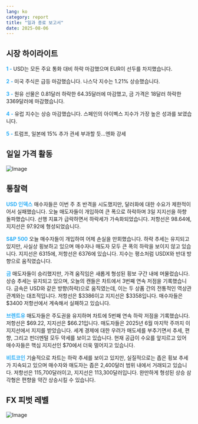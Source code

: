 ```yaml
---
lang: ko
category: report
title: "일과 종료 보고서"
date: 2025-08-06
---
```



<h2>시장 하이라이트</h2>
<strong style="color: #2caef7;">1 - </strong> USD는 모든 주요 통화 대비 하락 마감했으며 EUR이 선두를 차지했습니다.

<strong style="color: #2caef7;">2 - </strong> 미국 주식은 급등 마감했습니다. 나스닥 지수는 1.21% 상승했습니다.


<strong style="color: #2caef7;">3 - </strong> 원유 선물은 0.81달러 하락한 64.35달러에 마감했고, 금 가격은 18달러 하락한 3369달러에 마감했습니다.

<strong style="color: #2caef7;">4 - </strong> 유럽 지수는 상승 마감했습니다. 스페인의 아이벡스 지수가 가장 높은 성과를 보였습니다.

<strong style="color: #2caef7;">5 - </strong> 트럼프, 일본에 15% 추가 관세 부과할 듯…엔화 강세



<h2>일일 가격 활동</h2>
<img src="https://markleighedu.github.io/img/Aug-2025/06-Aug-2025/price.jpg" alt="Image"/>

<h2>통찰력</h2>
<strong style="color: #2caef7;">USD 인덱스</strong> 매수자들은 이번 주 초 반격을 시도했지만, 달러화에 대한 수요가 제한적이어서 실패했습니다. 오늘 매도자들이 개입하여 큰 폭으로 하락하며 3일 지지선을 하향 돌파했습니다. 선행 지표가 급락하면서 하락세가 가속화되었습니다. 저항선은 98.64에, 지지선은 97.92에 형성되었습니다.

<strong style="color: #2caef7;">S&P 500</strong> 오늘 매수자들이 개입하여 어제 손실을 만회했습니다. 하락 추세는 유지되고 있지만, 사실상 횡보하고 있으며 매수자나 매도자 모두 큰 폭의 하락을 보이지 않고 있습니다. 지지선은 6315에, 저항선은 6376에 있습니다. 지수는 평소처럼 USDX와 반대 방향으로 움직였습니다.

<strong style="color: #2caef7;">금</strong> 매도자들이 승리했지만, 가격 움직임은 새롭게 형성된 횡보 구간 내에 머물렀습니다. 상승 추세는 유지되고 있으며, 오늘의 캔들은 차트에서 3번째 연속 저점을 기록했습니다. 금속은 USD와 같은 방향(하락)으로 움직였는데, 이는 두 상품 간의 전통적인 역상관 관계와는 대조적입니다. 저항선은 $3386이고 지지선은 $3358입니다. 매수자들은 $3400 저항선에서 계속해서 실패하고 있습니다.

<strong style="color: #2caef7;">브렌트유</strong> 매도자들은 주도권을 유지하며 차트에 5번째 연속 하락 저점을 기록했습니다. 저항선은 $69.22, 지지선은 $66.21입니다. 매도자들은 2025년 6월 마지막 주까지 이 지지선에서 지지를 받았습니다. 세계 경제에 대한 우려가 매도세를 부추기면서 추세, 편향, 그리고 펀더멘털 모두 약세를 보이고 있습니다. 현재 공급이 수요를 앞지르고 있어 매수자들은 핵심 지지선인 $70에서 더욱 멀어지고 있습니다.

<strong style="color: #2caef7;">비트코인</strong> 기술적으로 차트는 하락 추세를 보이고 있지만, 실질적으로는 좁은 횡보 추세가 지속되고 있으며 매수자와 매도자는 좁은 2,400달러 범위 내에서 거래되고 있습니다. 저항선은 115,700달러이고, 지지선은 113,300달러입니다. 완만하게 형성된 상승 삼각형은 편향을 약간 상승시킬 수 있습니다.



<h2>FX 피벗 레벨</h2>
<img src="https://markleighedu.github.io/img/Aug-2025/06-Aug-2025/pivot.jpg" alt="Image"/>
